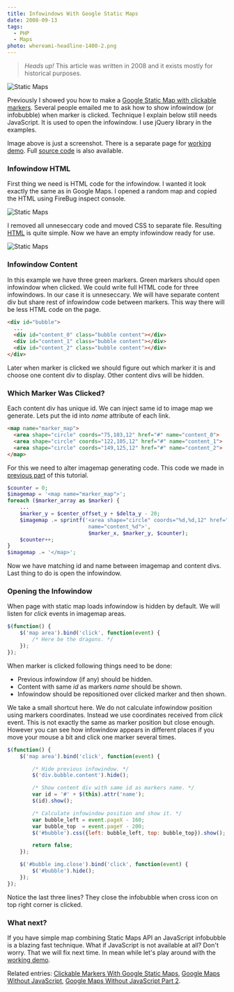 ```yaml
---
title: Infowindows With Google Static Maps
date: 2008-09-13
tags:
  - PHP
  - Maps
photo: whereami-headline-1400-2.png
---
```


> *Heads up!* This article was written in 2008 and it exists mostly for historical purposes.

![Static Maps](/img/2008/static_with_bubble.png)

Previously I showed you how to make a [Google Static Map with clickable markers](https://appelsiini.net/2008/clickable-markers-with-google-static-maps). Several people emailed me to ask how to show infowindow (or infobubble) when marker is clicked. Technique I explain below still needs JavaScript. It is used to open the infowindow. I use jQuery library in the examples.

Image above is just a screenshot. There is a separate page for [working demo](http://www.appelsiini.net/demo/google_maps_nojs/imagemap.html). Full [source code](http://svn.appelsiini.net/viewvc/javascript/trunk/google_maps_nojs/) is also available.

<!--more-->

### Infowindow HTML

First thing we need is HTML code for the infowindow. I wanted it look exactly the same as in Google Maps. I opened a random map and copied the HTML using FireBug inspect console.


![Static Maps](/img/2008/firebug_google_map.png)

I removed all unneseccary code and moved CSS to separate file. Resulting [HTML](http://www.appelsiini.net/demo/google_maps_nojs/bubble.html) is quite simple. Now we have an empty infowindow ready for use.

![Static Maps](/img/2008/google_bubble.png)

### Infowindow Content

In this example we have three green markers. Green markers should open infowindow when clicked. We could write full HTML code for three infowindows. In our case it is unneseccary. We will have separate content div but share rest of infowindow code between markers. This way there will be less HTML code on the page.

```html
<div id="bubble">
  ...
  <div id="content_0" class="bubble content"></div>
  <div id="content_1" class="bubble content"></div>
  <div id="content_2" class="bubble content"></div>
</div>
```

Later when marker is clicked we should figure out which marker it is and choose one content div to display. Other content divs will be hidden.

### Which Marker Was Clicked?

Each content div has unique id. We can inject same id to image map we generate. Lets put the id into *name* attribute of each link.

```html
<map name="marker_map">
  <area shape="circle" coords="75,103,12" href="#" name="content_0">
  <area shape="circle" coords="122,105,12" href="#" name="content_1">
  <area shape="circle" coords="149,125,12" href="#" name="content_2">
</map>
```

For this we need to alter imagemap generating code. This code we made in [previous part](/2008/clickable-markers-with-google-static-maps) of this tutorial.

```php
$counter = 0;
$imagemap = '<map name="marker_map">';
foreach ($marker_array as $marker) {
    ...
    $marker_y = $center_offset_y + $delta_y - 20;
    $imagemap .= sprintf('<area shape="circle" coords="%d,%d,12" href="#"
                          name="content_%d">',
                          $marker_x, $marker_y, $counter);
    $counter++;
}
$imagemap .= '</map>';
```

Now we have matching id and name between imagemap and content divs. Last thing to do is open the infowindow.

### Opening the Infowindow

When page with static map loads infowindow is hidden by default. We will listen for *click* events in imagemap areas.

```javascript
$(function() {
    $('map area').bind('click', function(event) {
        /* Here be the dragons. */
    });
});
```

When marker is clicked following things need to be done:

- Previous infowindow (if any) should be hidden.
- Content with same *id* as markers *name* should be shown.
- Infowindow should be repositioned over clicked marker and then shown.

We take a small shortcut here. We do not calculate infowindow position using markers coordinates. Instead we use coordinates received from *click* event. This is not exactly the same as marker position but close enough. However you can see how infowindow appears in different places if you move your mouse a bit and click one marker several times.

```javascript
$(function() {
    $('map area').bind('click', function(event) {

        /* Hide previous infowindow. */
        $('div.bubble.content').hide();

        /* Show content div with same id as markers name. */
        var id = '#' + $(this).attr('name');
        $(id).show();

        /* Calculate infowindow position and show it. */
        var bubble_left = event.pageX - 160;
        var bubble_top  = event.pageY - 200;
        $('#bubble').css({left: bubble_left, top: bubble_top}).show();

        return false;
    });

    $('#bubble img.close').bind('click', function(event) {
        $('#bubble').hide();
    });
});
```

Notice the last three lines? They close the infobubble when cross icon on top right corner is clicked.

### What next?

If you have simple map combining Static Maps API an JavaScript infobubble is a blazing fast technique. What if JavaScript is not available at all? Don't worry. That we will fix next time. In mean while let's play around with the [working demo](http://www.appelsiini.net/demo/google_maps_nojs/imagemap.html).

Related entries: [Clickable Markers With Google Static Maps](/2008/clickable-markers-with-google-static-maps/), [Google Maps Without JavaScript](/2008/google-maps-without-javascript/), [Google Maps Without JavaScript Part 2](/2008/google-maps-without-javascript-part-2/).

